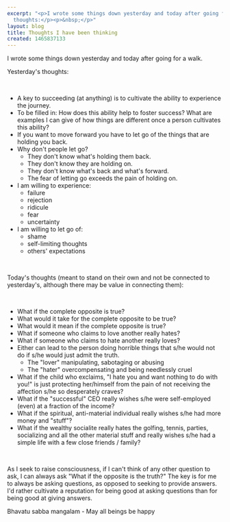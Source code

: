 ```yaml
---
excerpt: "<p>I wrote some things down yesterday and today after going for a walk.</p><p>Yesterday's
  thoughts:</p><p>&nbsp;</p>"
layout: blog
title: Thoughts I have been thinking
created: 1465837133
---
```

<p>I wrote some things down yesterday and today after going for a walk.</p><p>Yesterday's thoughts:</p><p>&nbsp;</p><ul><li>A key to succeeding (at anything) is to cultivate the ability to experience the journey.</li><li>To be filled in: How does this ability help to foster success? What are examples I can give of how things are different once a person cultivates this ability?</li><li>If you want to move forward you have to let go of the things that are holding you back.</li><li>Why don't people let go?<ul><li>They don't know what's holding them back.</li><li>They don't know they are holding on.</li><li>They don't know what's back and what's forward.</li><li>The fear of letting go exceeds the pain of holding on.</li></ul></li><li>I am willing to experience:<ul><li>failure</li><li>rejection</li><li>ridicule</li><li>fear</li><li>uncertainty</li></ul></li><li>I am willing to let go of:<ul><li>shame</li><li>self-limiting thoughts</li><li>others' expectations</li></ul></li></ul><p>&nbsp;</p><p>Today's thoughts (meant to stand on their own and not be connected to yesterday's, although there may be value in connecting them):</p><p>&nbsp;</p><ul><li>What if the complete opposite is true?</li><li>What would it take for the complete opposite to be true?</li><li>What would it mean if the complete opposite is true?</li><li>What if someone who claims to love another really hates?</li><li>What if someone who claims to hate another really loves?</li><li>Either can lead to the person doing horrible things that s/he would not do if s/he would just admit the truth.<ul><li>The "lover" manipulating, sabotaging or abusing</li><li>The "hater" overcompensating and being needlessly cruel</li></ul></li><li>What if the child who exclaims, "I hate you and want nothing to do with you!" is just protecting her/himself from the pain of not receiving the affection s/he so desperately craves?</li><li>What if the "successful" CEO really wishes s/he were self-employed (even) at a fraction of the income?</li><li>What if the spiritual, anti-material individual really wishes s/he had more money and "stuff"?</li><li>What if the wealthy socialite really hates the golfing, tennis, parties, socializing and all the other material stuff and really wishes s/he had a simple life with a few close friends / family?</li></ul><p>&nbsp;</p><p>As I seek to raise consciousness, if I can't think of any other question to ask, I can always ask "What if the opposite is the truth?" The key is for me to always be asking questions, as opposed to seeking to provide answers. I'd rather cultivate a reputation for being good at asking questions than for being good at giving answers.</p><p>Bhavatu sabba mangalam - May all beings be happy</p>
